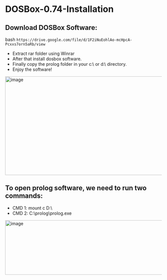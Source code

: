 # DOSBox-0.74-Installation


## Download DOSBox Software:

bash ```
    https://drive.google.com/file/d/1F2iNuEohlAo-mcHpcA-Pcxxs7orn5aRb/view 
    ```
- Extract rar folder using Winrar
- After that install dosbox software.
- Finally copy the prolog folder  in your  c:\ or d:\ directory.
- Enjoy the software!
<img width="1539" height="317" alt="image" src="https://github.com/user-attachments/assets/715c6de9-c277-4f4e-a336-4ac926ebb658" />

## To open prolog software, we need to run two commands:
- CMD 1: mount c D:\
- CMD 2: C:\prolog\prolog.exe
<img width="1131" height="175" alt="image" src="https://github.com/user-attachments/assets/358da9ae-07dd-4999-b208-0e7b2e32efd3" />



